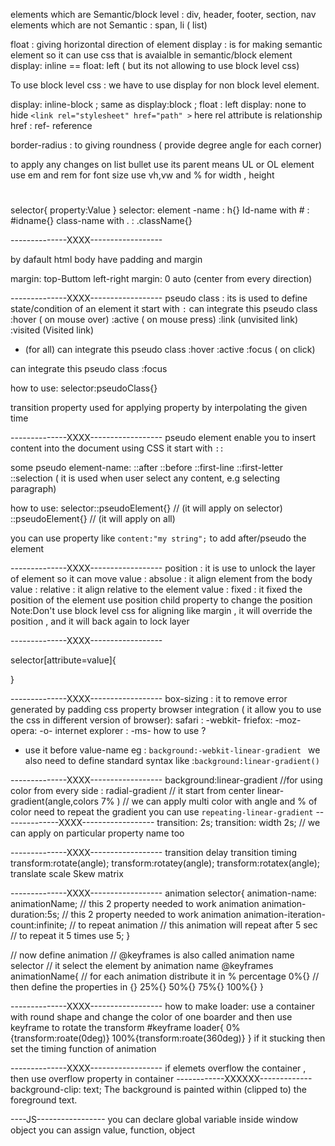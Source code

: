elements which are Semantic/block level :
div, header, footer, section, nav
elements which are not Semantic :
span, li ( list)

float : giving horizontal direction of element
display : is for making semantic element so it can use css that is avaialble in semantic/block element
display: inline  == float: left ( but its not allowing to use block level css)

To use block level css : we have to use display for non block level element.

display: inline-block ; same as display:block ; float : left
display: none to hide
`<link rel="stylesheet" href="path" >` here rel attribute is relationship
href : ref- reference 

border-radius : to giving roundness ( provide degree angle  for each corner)

to apply any changes on list bullet use its parent means UL or OL element
use em and rem for font size
use vh,vw and % for width , height

<h1 class="className" id="idName"></h1>
selector{
    property:Value  
}
selector: element -name : h{}
          Id-name with # : #idname{}
          class-name with . : .className{}

--------------XXXX------------------

by dafault html body have padding and margin

margin: top-Buttom left-right
margin: 0 auto (center from every direction)


--------------XXXX------------------
pseudo class : its is used to define state/condition of an element
it start with `:`
<a> can integrate this pseudo class
:hover ( on mouse over)
:active ( on mouse press)
:link (unvisited link)
:visited (Visited link)

* (for all) can integrate this pseudo class
:hover
:active
:focus ( on click)

<form> can integrate this pseudo class
:focus

how to use:
selector:pseudoClass{}

transition property used for applying property by interpolating the given time

--------------XXXX------------------
pseudo element enable you to insert content into the document using CSS
it start with  `::`

some pseudo element-name:
::after
::before
::first-line
::first-letter
::selection ( it is used when user select any content, e.g selecting paragraph)

how to use:
selector::pseudoElement{} // (it will apply on selector)
::pseudoElement{} // (it will apply on all)



you can use property like `content:"my string";` to add after/pseudo the element

--------------XXXX------------------
position : it is use to unlock the layer of element so it can move 
    value : absolue : it align element from the body
    value : relative : it align relative to the element 
    value : fixed : it fixed the position of the element
          use position child property to change the position 
    Note:Don't use block level css for aligning like margin , it will override the position , and it will back again to lock layer

--------------XXXX------------------

selector[attribute=value]{

}

--------------XXXX------------------
box-sizing : it to remove error generated by padding
css property browser integration ( it allow you to use the css in different version of browser): 
    safari : -webkit-
    friefox: -moz-
    opera: -o-
    internet explorer : -ms-
how to use ? 
- use it before value-name eg : `background:-webkit-linear-gradient `
we also need to define standard syntax  like :`background:linear-gradient()`

--------------XXXX------------------
background:linear-gradient //for using color  from every side 
          : radial-gradient // it start from center
          linear-gradient(angle,colors 7% ) // we can apply multi color with angle and % of color need
          to repeat the gradient you can use `repeating-linear-gradient`
--------------XXXX------------------
transition: 2s;
transition: width 2s; // we can apply on particular property name too 



--------------XXXX------------------
transition delay
transition timing
transform:rotate(angle);
transform:rotatey(angle);
transform:rotatex(angle);
            translate
            scale
            Skew
            matrix


--------------XXXX------------------
animation
selector{
    animation-name: animationName; // this 2 property needed to work animation
    animation-duration:5s;  //  this 2 property needed to work animation
    animation-iteration-count:infinite; // to repeat animation 
    // this animation will repeat after 5 sec
    // to repeat it 5 times use 5;
}

// now define  animation
// @keyframes is also called animation name selector
// it select the element by animation name
@keyframes animationName{
    // for each animation distribute it in % percentage
    0%{} // then define the properties in {}
    25%{}
    50%{}
    75%{}
    100%{}
}

--------------XXXX------------------
how to make loader:
use a container with round shape
and change the color of one boarder
and then use keyframe to rotate the transform
#keyframe loader{
    0%{transform:roate(0deg)}
    100%{transform:roate(360deg)}
} 
if it stucking then set the timing function of animation


--------------XXXX------------------
if elemets overflow the container , then use overflow property in container 
------------XXXXXX-------------
background-clip: text;
The background is painted within (clipped to) the foreground text.








----JS-----------------
you can declare global variable inside window object
you can assign value, function, object